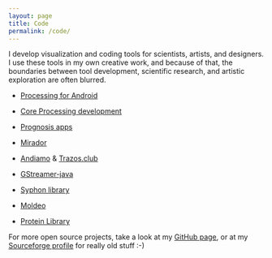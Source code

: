 ```yaml
---
layout: page
title: Code
permalink: /code/
---
```


I develop visualization and coding tools for scientists, artists, and designers. I use these tools in my own creative work, and because of that, the boundaries between tool development, scientific research, and artistic exploration are often blurred. 

* [Processing for Android](http://android.processing.org/)

* [Core Processing development](https://github.com/processing/processing)

* [Prognosis apps](https://play.google.com/store/apps/details?id=org.broadinstitute.ebolacare2)

* [Mirador](https://fathom.info/mirador/)

* [Andiamo](https://github.com/andiamo/andiamo) & [Trazos.club](http://trazos.club/)

* [GStreamer-java](https://github.com/gstreamer-java/)

* [Syphon library](https://github.com/Syphon/Processing)

* [Moldeo](http://moldeo.org/)

* [Protein Library](http://protlib.uchicago.edu/)

For more open source projects, take a look at my [GitHub page](https://github.com/codeanticode), or at my [Sourceforge profile](https://sourceforge.net/u/acolubri/profile/) for really old stuff :-) 
